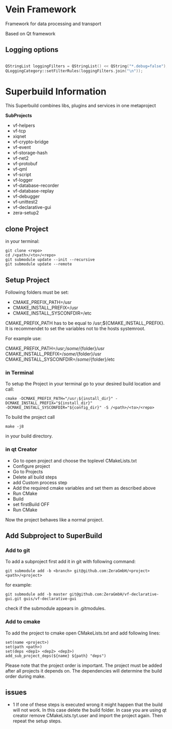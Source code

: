 # Vein Framework
Framework for data processing and transport

Based on Qt framework

## Logging options
```C++

QStringList loggingFilters = QStringList() << QString("*.debug=false"); // ... << QString("*.warning=false") ...
QLoggingCategory::setFilterRules(loggingFilters.join("\n"));

```

# Superbuild Information

This Superbuild combines libs, plugins and services in one metaproject

**SubProjects**

* vf-helpers
* vf-tcp
* xiqnet
* vf-crypto-bridge
* vf-event
* vf-storage-hash
* vf-net2
* vf-protobuf
* vf-qml
* vf-script
* vf-logger
* vf-database-recorder
* vf-database-replay
* vf-debugger
* vf-unittest2
* vf-declarative-gui
* zera-setup2



## clone Project

in your terminal:

```
git clone <repo> 
cd /<path>/<to>/<repo>
git submodule update --init --recursive
git submodule update --remote
```


## Setup Project
Following folders must be set:

* CMAKE_PREFIX_PATH=/usr
* CMAKE_INSTALL_PREFIX=/usr
* CMAKE_INSTALL_SYSCONFDIR=/etc

CMAKE_PREFIX_PATH has to be equal to /usr;${CMAKE_INSTALL_PREFIX}.
It is recommendet to set the variables not to the hosts systemroot.

For example use:

CMAKE_PREFIX_PATH=/usr;/${some}/${folder}/usr
CMAKE_INSTALL_PREFIX=/${some}/${folder}/usr
CMAKE_INSTALL_SYSCONFDIR=/${some}/${folder}/etc

### in Terminal 

To setup the Project in your terminal go to your desired build location and call:

```
cmake -DCMAKE_PREFIX_PATH="/usr;${install_dir}" -DCMAKE_INSTALL_PREFIX="${install_dir}"  
-DCMAKE_INSTALL_SYSCONFDIR="${config_dir}" -S /<path>/<to>/<repo> 
```

To build the project call 

```
make -j8
```
in your build directory.


### in qt Creator

* Go to open project and choose the toplevel CMakeLists.txt
* Configure project
* Go to Projects
* Delete all build steps 
* add Custom process step 
* Add the required cmake variables and set them as described above
* Run CMake 
* Build 
* set firstBuild OFF
* Run CMake

Now the project behaves like a normal project.

## Add Subproject to SuperBuild

### Add to git 
To add a subproject first add it in git with following command:

```
git submodule add -b <branch> git@github.com:ZeraGmbH/<project> <path>/<project>
```

for example:


```
git submodule add -b master git@github.com:ZeraGmbH/vf-declarative-gui.git guis/vf-declarative-gui
```

check if the submodule appears in .gitmodules.


### Add to cmake


To add the project to cmake open CMakeLists.txt and add following lines:

```
set(name <project>)
set(path <path>)
set(deps <dep1> <dep2> <dep3>)
add_sub_project_deps(${name} ${path} "deps")
```


Please note that the project order is important. The project must be added after all projects it depends on. 
The dependencies will determine the build order during make. 

## issues

* 1 
If one of these steps is executed wrong it might happen that the build will not work. 
In this case delete the build folder. In case you are using qt creator remove CMakeLists.tyt.user and import the project again. 
Then repeat the setup steps.




